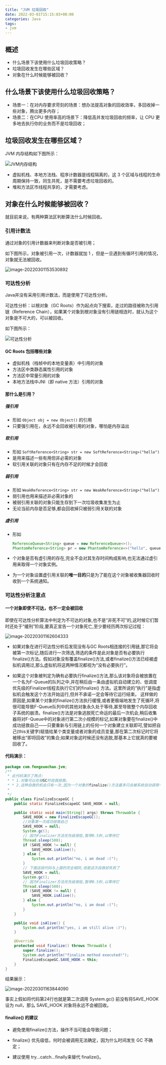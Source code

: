 ```yaml
---
title: "JVM 垃圾回收"
date: 2022-03-01T15:15:03+08:00
categories: Java
tags:
- jvm
---
```


## 概述

- 什么场景下该使用什么垃圾回收策略？
- 垃圾回收发生在哪些区域？
- 对象在什么时候能够被回收？

## 什么场景下该使用什么垃圾回收策略？

- 场景一：在对内存要求苛刻的场景：想办法提高对象的回收效率，多回收掉一些对象，腾出更多内存；
- 场景二：在CPU 使用率高的场景下：降低高并发垃圾回收的频率，让 CPU 更多地去执行你的业务而不是垃圾回收；

## 垃圾回收发生在哪些区域？

JVM 内存结构如下图所示：

![JVM内存结构](https://raw.githubusercontent.com/littlefxc/littlefxc.github.io/images/images/image-20220301152640105.png)

- 虚拟机栈、本地方法栈、程序计数器是线程隔离的，这 3 个区域与线程的生命周期保持一致，同生共死，是不需要考虑垃圾回收的。
- 堆和方法区市线程共享的，才需要考虑。

## 对象在什么时候能够被回收？

就目前来说，有两种算法区判断算法什么时候回收。

### 引用计数法

通过对象的引用计数器来判断对象是否被引用；

如下图所示，对象被引用一次，计数器就加 1 ，但是一旦遇到有循环引用的情况，对象就无法被回收。

![image-20220301153530892](https://raw.githubusercontent.com/littlefxc/littlefxc.github.io/images/images/image-20220301153530892.png)

### 可达性分析

Java并没有采用引用计数法，而是使用了可达性分析。

可达性分析：以根对象（GC Roots）作为起点向下搜索，走过的路径被称为引用链（Reference Chain），如果某个对象到根对象没有引用链相连时，就认为这个对象是不可大的，可以被回收。

如下图所示：

![可达性分析](https://raw.githubusercontent.com/littlefxc/littlefxc.github.io/images/images/image-20220301154408408.png)

#### GC Roots 包括哪些对象

- 虚拟机栈（栈帧中的本地变量表）中引用的对象
- 方法区中类静态属性引用的对象
- 方法区中常量引用的对象
- 本地方法栈中JNI（即 native 方法）引用的对象

#### 那什么是引用？

##### 强引用

- 形如 `Object obj = new Object()` 的引用
- 只要强引用在，永远不会回收被引用的对象，哪怕是内存溢出

##### 软引用

- 形如 `SoftReference<String> str = new SoftReference<String>("hello")`
- 是用来描述一些有用但非必需的对象
- 软引用关联的对象只有在内存不足的时候才会回收

##### 弱引用

- 形如 `WeakReference<String> str = new WeakReference<String>("hello")`
- 弱引用也用来描述非必需对象的
- 被弱引用关联的对象只能生存到下一次垃圾收集发生为止
- 无论当前内存是否足够,都会回收掉只被弱引用关联的对象

##### 虚引用

- 形如
  ```java
  ReferenceQueue<String> queue = new ReferenceQueue<>();
  PhantomReference<String> pr = new PhantomReference<>("hello", queue);
  ```
  
- 个对象是否有虚引用的存在,完全不会对其生存时间构成影响,也无法通过虚引用来取得一个对象实例。

- 为一个对象设置虚引用关联的**唯一目的**只是为了能在这个对象被收集器回收时收到一个系统通知。

### 可达性分析注意点

#### 一个对象即使不可达，也不一定会被回收

即使在可达性分析算法中判定为不可达的对象,也不是“非死不可”的,这时候它们暂时还处于“缓刑”阶段,要真正宣告一个对象死亡,至少要经历两次标记过程：

![image-20220301162604333](https://raw.githubusercontent.com/littlefxc/littlefxc.github.io/images/images/image-20220301162604333.png)

- 如果对象在进行可达性分析后发现没有与GC Roots相连接的引用链,那它将会被第一次标记,随后进行一次筛选,筛选的条件是此对象是否有必要执行finalize()方法。假如对象没有覆盖finalize()方法,或者finalize()方法已经被虚拟机调用过,那么虚拟机将这两种情况都视为“没有必要执行”。

- 如果这个对象被判定为确有必要执行finalize()方法,那么该对象将会被放置在一个名为F-Queue的队列之中,并在稍后由一条由虚拟机自动建立的、低调度优先级的Finalizer线程去执行它们的finalize() 方法。这里所说的“执行”是指虚拟机会触发这个方法开始运行,但并不承诺一定会等待它运行结束。
  这样做的原因是,如果某个对象的finalize()方法执行缓慢,或者更极端地发生了死循环,将很可能导致F-Queue队列中的其他对象永久处于等待,甚至导致整个内存回收子系统的崩溃。finalize()方法是对象逃脱死亡命运的最后一次机会,稍后收集器将对F-Queue中的对象进行第二次小规模的标记,如果对象要在finalize()中成功拯救自己——只要重新与引用链上的任何一个对象建立关联即可,譬如把自己(this关键字)赋值给某个类变量或者对象的成员变量,那在第二次标记时它将被移出“即将回收”的集合;如果对象这时候还没有逃脱,那基本上它就真的要被回收了。

#### 代码演示：

  ```java
  package com.fengxuechao.jvm;
  /**
   * 此代码演示了两点:
   * * 1.对象可以在被GC时自我拯救。
   * * 2.这种自救的机会只有一次,因为一个对象的finalize()方法最多只会被系统自动调用一次
   *
   */
  public class FinalizeEscapeGC {
      public static FinalizeEscapeGC SAVE_HOOK = null;
  
      public static void main(String[] args) throws Throwable {
          SAVE_HOOK = new FinalizeEscapeGC();
          //对象第一次成功拯救自己
          SAVE_HOOK = null;
          System.gc();
          // 因为Finalizer方法优先级很低,暂停0.5秒,以等待它
          Thread.sleep(500);
          if (SAVE_HOOK != null) {
              SAVE_HOOK.isAlive();
          } else {
              System.out.println("no, i am dead :(");
          }
          // 下面这段代码与上面的完全相同,但是这次自救却失败了
          SAVE_HOOK = null;
          System.gc();
          // 因为Finalizer方法优先级很低,暂停0.5秒,以等待它
          Thread.sleep(500);
          if (SAVE_HOOK != null) {
              SAVE_HOOK.isAlive();
          } else {
              System.out.println("no, i am dead :(");
          }
      }
  
      public void isAlive() {
          System.out.println("yes, i am still alive :)");
      }
  
      @Override
      protected void finalize() throws Throwable {
          super.finalize();
          System.out.println("finalize method executed!");
          FinalizeEscapeGC.SAVE_HOOK = this;
      }
  }
  ```

  结果展示：

  ![image-20220301163844090](https://raw.githubusercontent.com/littlefxc/littlefxc.github.io/images/images/image-20220301163844090.png)

事实上假如将代码第24行也就是第二次调用 System.gc() 前没有将SAVE_HOOK 设为 null，那么 SAVE_HOOK 对象将永远不会被回收。

#### finalize() 的建议

- 避免使用finalize()方法，操作不当可能会导致问题；

- finalize() 优先级低，何时会被调用无法确定，因为什么时间发生 GC 不确定；
- 建议使用 try...catch...finally来替代 finalize()。 